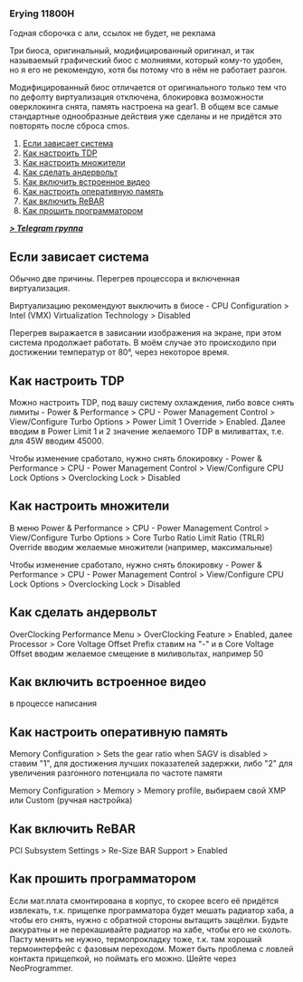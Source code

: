 ### Erying 11800H

Годная сборочка с али, ссылок не будет, не реклама

Три биоса, оригинальный, модифицированный оригинал, и так называемый графический биос с молниями, который кому-то удобен, но я его не рекомендую, хотя бы потому что в нём не работает разгон.

Модифицированный биос отличается от оригинального только тем что по дефолту виртуализация отключена, блокировка возможности оверклокинга снята, память настроена на gear1. В общем все самые стандартные однообразные действия уже сделаны и не придётся это повторять после сброса cmos.

1. [Если зависает система](#Если-зависает-система)
2. [Как настроить TDP](#Как-настроить-TDP)
3. [Как настроить множители](#Как-настроить-множители)
4. [Как сделать андервольт](#Как-сделать-андервольт)
5. [Как включить встроенное видео](#Как-включить-встроенное-видео)
6. [Как настроить оперативную память](#Как-настроить-оперативную-память)
7. [Как включить ReBAR](#Как-включить-ReBAR)
8. [Как прошить программатором](#Как-прошить-программатором)

***[> Telegram группа](https://t.me/russian_xeon_community)***

## Если зависает система

Обычно две причины. Перегрев процессора и включенная виртуализация.

Виртуализацию рекомендуют выключить в биосе - CPU Configuration > Intel (VMX) Virtualization Technology > Disabled

Перегрев выражается в зависании изображения на экране, при этом система продолжает работать. В моём случае это происходило при достижении температур от 80°, через некоторое время.

## Как настроить TDP

Можно настроить TDP, под вашу систему охлаждения, либо вовсе снять лимиты - Power & Performance > CPU - Power Management Control > View/Configure Turbo Options > Power Limit 1 Override > Enabled. Далее вводим в Power Limit 1 и 2 значение желаемого TDP в миливаттах, т.е. для 45W вводим 45000.

Чтобы изменение сработало, нужно снять блокировку - Power & Performance > CPU - Power Management Control > View/Configure CPU Lock Options > Overclocking Lock > Disabled

## Как настроить множители

В меню Power & Performance > CPU - Power Management Control > View/Configure Turbo Options > Core Turbo Ratio Limit Ratio (TRLR) Override вводим желаемые множители (например, максимальные)

Чтобы изменение сработало, нужно снять блокировку - Power & Performance > CPU - Power Management Control > View/Configure CPU Lock Options > Overclocking Lock > Disabled

## Как сделать андервольт

OverClocking Performance Menu > OverClocking Feature > Enabled, далее Processor > Core Voltage Offset Prefix ставим на "-" и в Core Voltage Offset вводим желаемое смещение в миливольтах, например 50

## Как включить встроенное видео

в процессе написания

## Как настроить оперативную память

Memory Configuration > Sets the gear ratio when SAGV is disabled > ставим "1", для достижения лучших показателей задержки, либо "2" для увеличения разгонного потенциала по частоте памяти

Memory Configuration > Memory > Memory profile, выбираем свой XMP или Custom (ручная настройка)

## Как включить ReBAR

PCI Subsystem Settings > Re-Size BAR Support > Enabled

## Как прошить программатором

Если мат.плата смонтирована в корпус, то скорее всего её придётся извлекать, т.к. прищепке программатора будет мешать радиатор хаба, а чтобы его снять, нужно с обратной стороны вытащить защёлки. Будьте аккуратны и не перекашивайте радиатор на хабе, чтобы его не сколоть. Пасту менять не нужно, термопрокладку тоже, т.к. там хороший термоинтерфейс с фазовым переходом. Может быть проблема с ловлей контакта прищепкой, но поймать его можно. Шейте через NeoProgrammer.